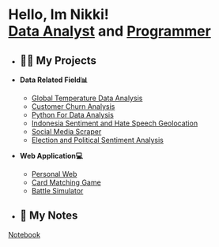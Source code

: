 <h1>Hello, Im Nikki! <br/><a href="https://github.com/nikkids">Data Analyst</a> and <a href=https://www.linkedin.com/in/jibril-nikki-ghiffari-246385253/>Programmer</a></h1>
  
- <h2>👨‍💻 My Projects</h2>
- <b>Data Related Field📊</b>
  - [Global Temperature Data Analysis](https://github.com/nikkids/GlobalTemperature)
  - [Customer Churn Analysis](https://github.com/nikkids/Proj)
  - [Python For Data Analysis](https://github.com/nikkids/PythonDS)
  - [Indonesia Sentiment and Hate Speech Geolocation](https://github.com/nikkids/Indonesia-Geolocation)
  - [Social Media Scraper](https://github.com/nikkids/Scraping-Code)
  - [Election and Political Sentiment Analysis](https://github.com/nikkids/Indonesian-Political-Sentiment)
- <b>Web Application💻</b>
  - [Personal Web](https://jibrilnikki.netlify.app/)
  - [Card Matching Game](https://github.com/nikkids/CardMatchingGame)
  - [Battle Simulator](https://github.com/nikkids/Battle-Simulation)

- <h2>📔 My Notes</h2>
[Notebook](https://1drv.ms/o/c/036e35974384c508/ErUyeC4frGJJsSrfO0XeqTUBjL0sHu94yAsnr0O41aJg5g)



<!--

- 🔭 I’m currently working on ...
- 🌱 I’m currently learning ...
- 👯 I’m looking to collaborate on ...
- 🤔 I’m looking for help with ...
- 💬 Ask me about ...
- 📫 How to reach me: ...
- 😄 Pronouns: ...
- ⚡ Fun fact: ...
-->
